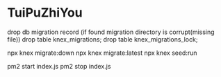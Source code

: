 # TuiPuZhiYou

drop db migration record (if found migration directory is corrupt(missing file))
drop table knex_migrations;
drop table knex_migrations_lock;

npx knex migrate:down
npx knex migrate:latest
npx knex seed:run

pm2 start index.js
pm2 stop index.js